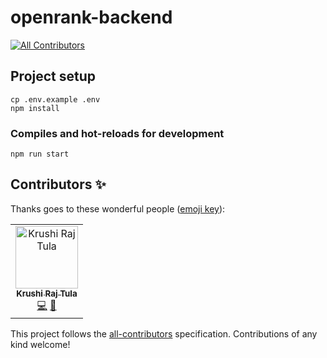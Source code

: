 # openrank-backend
[![All Contributors](https://img.shields.io/badge/all_contributors-1-orange.svg?style=flat-square)](#contributors)

## Project setup
```
cp .env.example .env
npm install
```

### Compiles and hot-reloads for development
```
npm run start
```

## Contributors ✨

Thanks goes to these wonderful people ([emoji key](https://allcontributors.org/docs/en/emoji-key)):

<!-- ALL-CONTRIBUTORS-LIST:START - Do not remove or modify this section -->
<!-- prettier-ignore -->
<table>
  <tr>
    <td align="center"><a href="http://krushiraj.github.io"><img src="https://avatars0.githubusercontent.com/u/19507241?v=4" width="100px;" alt="Krushi Raj Tula"/><br /><sub><b>Krushi Raj Tula</b></sub></a><br /><a href="https://github.com/coderplex/openrank-backend/commits?author=krushiraj" title="Code">💻</a> <a href="https://github.com/coderplex/openrank-backend/commits?author=krushiraj" title="Documentation">📖</a></td>
  </tr>
</table>

<!-- ALL-CONTRIBUTORS-LIST:END -->

This project follows the [all-contributors](https://github.com/all-contributors/all-contributors) specification. Contributions of any kind welcome!